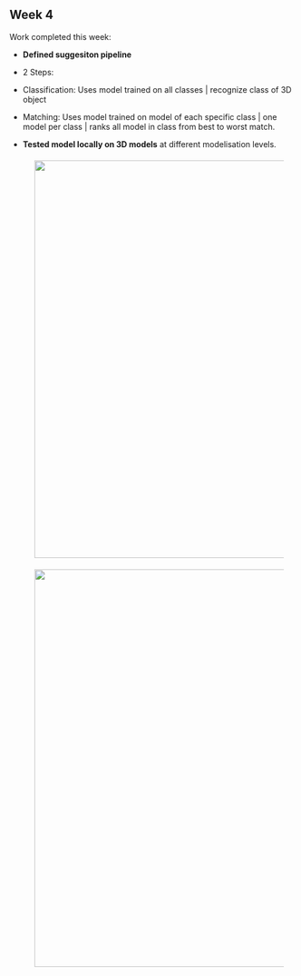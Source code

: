 
## Week 4

Work completed this week:

- **Defined suggesiton pipeline**
 - 2 Steps:
  - Classification: Uses model trained on all classes | recognize class of 3D object
  - Matching: Uses model trained on model of each specific class | one model per class | ranks all model in class from best to worst match.
  
  
    

- **Tested model locally on 3D models** at different modelisation levels.

  <div align="center" style="margin:20px"><img src="https://github.com/StanislasChaillou/Independent_Study/blob/master/Week 4/ml_chair.gif" width="700"></div>
  <div align="center" style="margin:20px"><img src="https://github.com/StanislasChaillou/Independent_Study/blob/master/Week 4/ml_boosh.gif" width="700"></div>
